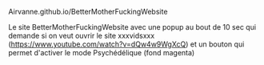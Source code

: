 Airvanne.github.io/BetterMotherFuckingWebsite

Le site BetterMotherFuckingWebsite avec une popup au bout de 10 sec qui demande si on veut ouvrir le site xxxvidsxxx (https://www.youtube.com/watch?v=dQw4w9WgXcQ)
et un bouton qui permet d'activer le mode Psychédélique (fond magenta)
